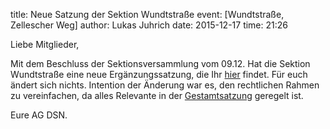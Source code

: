 title: Neue Satzung der Sektion Wundtstraße
event: [Wundtstraße, Zellescher Weg]
author: Lukas Juhrich
date: 2015-12-17
time: 21:26

Liebe Mitglieder,

Mit dem Beschluss der Sektionsversammlung vom 09.12. Hat die Sektion Wundtstraße eine neue Ergänzungssatzung, die Ihr [hier](../../documents/legal/wu/constitution_2015_de.pdf) findet.
Für euch ändert sich nichts. Intention der Änderung war es, den rechtlichen Rahmen zu vereinfachen, da alles Relevante in der [Gestamtsatzung](../../documents/legal/constitution_2014.pdf) geregelt ist.

Eure AG DSN.
